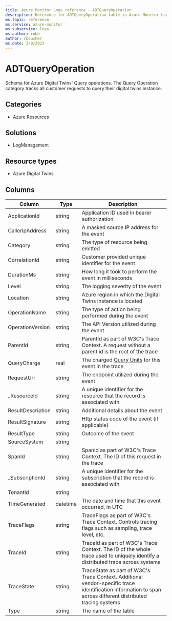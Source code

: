 ```yaml
---
title: Azure Monitor Logs reference - ADTQueryOperation
description: Reference for ADTQueryOperation table in Azure Monitor Logs.
ms.topic: reference
ms.service: azure-monitor
ms.subservice: logs
ms.author: robb
author: rboucher
ms.date: 3/9/2023
---
```


# ADTQueryOperation

 Schema for Azure Digital Twins' Query operations. The Query Operation category tracks all customer requests to query their digital twins instance.

## Categories

- Azure Resources
## Solutions

- LogManagement
## Resource types

- Azure Digital Twins




## Columns

| Column | Type | Description |
| --- | --- | --- |
| ApplicationId | string | Application ID used in bearer authorization |
| CallerIpAddress | string | A masked source IP address for the event |
| Category | string | The type of resource being emitted |
| CorrelationId | string | Customer provided unique identifier for the event |
| DurationMs | string | How long it took to perform the event in milliseconds |
| Level | string | The logging severity of the event |
| Location | string | Azure region in which the Digital Twins instance is located |
| OperationName | string | The type of action being performed during the event |
| OperationVersion | string | The API Version utilized during the event |
| ParentId | string | ParentId as part of W3C's Trace Context. A request without a parent id is the root of the trace |
| QueryCharge | real | The charged [Query Units](/azure/digital-twins/concepts-query-units) for this event in the trace |
| RequestUri | string | The endpoint utilized during the event |
| _ResourceId | string | A unique identifier for the resource that the record is associated with |
| ResultDescription | string | Additional details about the event |
| ResultSignature | string | Http status code of the event (if applicable) |
| ResultType | string | Outcome of the event |
| SourceSystem | string |  |
| SpanId | string | SpanId as part of W3C's Trace Context. The ID of this request in the trace |
| _SubscriptionId | string | A unique identifier for the subscription that the record is associated with |
| TenantId | string |  |
| TimeGenerated | datetime | The date and time that this event occurred, in UTC |
| TraceFlags | string | TraceFlags as part of W3C's Trace Context. Controls tracing flags such as sampling, trace level, etc. |
| TraceId | string | TraceId as part of W3C's Trace Context. The ID of the whole trace used to uniquely identify a distributed trace across systems |
| TraceState | string | TraceState as part of W3C's Trace Context. Additional vendor-specific trace identification information to span across different distributed tracing systems |
| Type | string | The name of the table |
